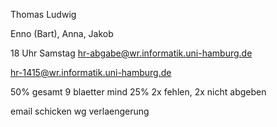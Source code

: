 Thomas Ludwig

Enno (Bart), Anna, Jakob


18 Uhr Samstag
hr-abgabe@wr.informatik.uni-hamburg.de

hr-1415@wr.informatik.uni-hamburg.de

50% gesamt
9 blaetter mind 25%
2x fehlen, 2x nicht abgeben


email schicken wg verlaengerung


